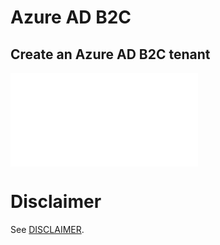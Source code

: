 # Azure AD B2C

## Create an Azure AD B2C tenant

![a relative link](./Create%20a%20tenant/README.md)



# Disclaimer
See [DISCLAIMER](./DISCLAIMER.md).